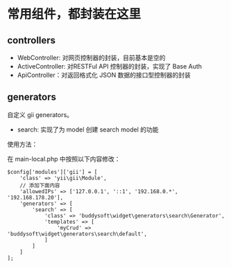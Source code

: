 # 常用组件，都封装在这里


## controllers

- WebController: 对网页控制器的封装，目前基本是空的
- ActiveController:  对RESTFul API 控制器的封装，实现了 Base Auth
- ApiController：对返回格式化 JSON 数据的接口型控制器的封装

## generators

自定义 gii generators。

- search: 实现了为 model 创建 search model 的功能

使用方法：

在 main-local.php 中按照以下内容修改：

```
$config['modules']['gii'] = [
    'class' => 'yii\gii\Module',
    // 添加下面内容
    'allowedIPs' => ['127.0.0.1', '::1', '192.168.0.*', '192.168.178.20'],
    'generators' => [
        'search' => [
            'class' => 'buddysoft\widget\generators\search\Generator',
            'templates' => [
                'myCrud' => 'buddysoft\widget\generators\search\default',
            ]
        ]
    ]
];

```
